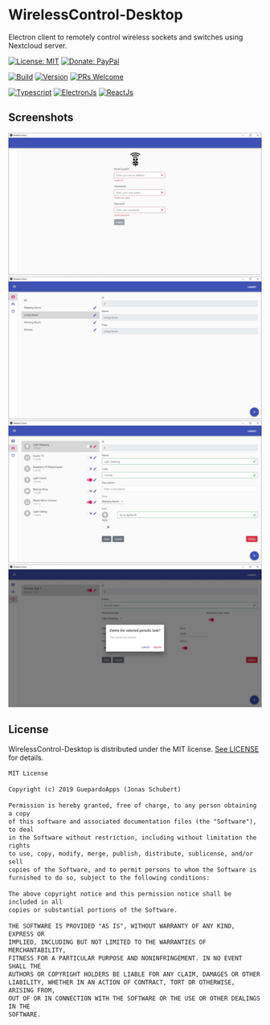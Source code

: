 # WirelessControl-Desktop

Electron client to remotely control wireless sockets and switches using Nextcloud server.

[![License: MIT](https://img.shields.io/badge/License-MIT-blue.svg)](https://opensource.org/licenses/MIT)
[![Donate: PayPal](https://img.shields.io/badge/paypal-donate-blue.svg)](https://www.paypal.me/GuepardoApps)

[![Build](https://img.shields.io/badge/build-Succeed-green.svg)](./)
[![Version](https://img.shields.io/badge/version-0.1.0-yellow.svg)](./)
[![PRs Welcome](https://img.shields.io/badge/PRs-welcome-brightgreen.svg)](http://makeapullrequest.com)

[![Typescript](https://img.shields.io/badge/lang-Typescript-yellow.svg)](https://www.typescriptlang.org/)
[![ElectronJs](https://img.shields.io/badge/lang-ElectronJs-blue.svg)](https://electronjs.org/)
[![ReactJs](https://img.shields.io/badge/lang-ReactJs-darkblue.svg)](https://reactjs.org/)

## Screenshots

![alt tag](/screenshots/1_login.jpg)
![alt tag](/screenshots/2_1_area_readonly.jpg)
![alt tag](/screenshots/3_2_wireless_socket_edit.jpg)
![alt tag](/screenshots/4_3_periodic_Task_delete.jpg)

## License

WirelessControl-Desktop is distributed under the MIT license. [See LICENSE](LICENSE.md) for details.

```
MIT License

Copyright (c) 2019 GuepardoApps (Jonas Schubert)

Permission is hereby granted, free of charge, to any person obtaining a copy
of this software and associated documentation files (the "Software"), to deal
in the Software without restriction, including without limitation the rights
to use, copy, modify, merge, publish, distribute, sublicense, and/or sell
copies of the Software, and to permit persons to whom the Software is
furnished to do so, subject to the following conditions:

The above copyright notice and this permission notice shall be included in all
copies or substantial portions of the Software.

THE SOFTWARE IS PROVIDED "AS IS", WITHOUT WARRANTY OF ANY KIND, EXPRESS OR
IMPLIED, INCLUDING BUT NOT LIMITED TO THE WARRANTIES OF MERCHANTABILITY,
FITNESS FOR A PARTICULAR PURPOSE AND NONINFRINGEMENT. IN NO EVENT SHALL THE
AUTHORS OR COPYRIGHT HOLDERS BE LIABLE FOR ANY CLAIM, DAMAGES OR OTHER
LIABILITY, WHETHER IN AN ACTION OF CONTRACT, TORT OR OTHERWISE, ARISING FROM,
OUT OF OR IN CONNECTION WITH THE SOFTWARE OR THE USE OR OTHER DEALINGS IN THE
SOFTWARE.

```
